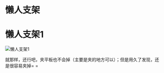 # 懒人支架

# 懒人支架1

![懒人支架1](https://z2.tuanimg.com/imagev2/trade/800x800.58ddd77b960c5c6b7bc2153a0ab1d5b8.400x.jpg)

就那样，还行吧，夹平板也不会掉（主要是夹的地方可以）；但是用久了发现，还是很容易夹掉= =